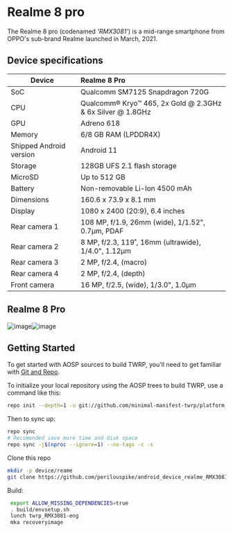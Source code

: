 # Realme 8 pro
                                                 
The Realme 8 pro (codenamed _'RMX3081'_) is a mid-range smartphone from OPPO's sub-brand Realme launched in March, 2021.

## Device specifications

| Device                  | Realme 8 Pro                                                |
| ----------------------- | :---------------------------------------------------------- |
| SoC                     | Qualcomm SM7125 Snapdragon 720G                             |
| CPU                     | Qualcomm® Kryo™ 465, 2x Gold @ 2.3GHz & 6x Silver @ 1.8GHz  |
| GPU                     | Adreno 618                                                  |
| Memory                  | 6/8 GB RAM (LPDDR4X)                                        |
| Shipped Android version | Android 11                                                  |
| Storage                 | 128GB UFS 2.1 flash storage                                 |
| MicroSD                 | Up to 512 GB                                                |
| Battery                 | Non-removable Li-Ion 4500 mAh                               |
| Dimensions              | 160.6 x 73.9 x 8.1 mm                                       |
| Display                 | 1080 x 2400 (20:9), 6.4 inches                              |
| Rear camera 1           | 108 MP, f/1.9, 26mm (wide), 1/1.52", 0.7µm, PDAF            |
| Rear camera 2           | 8 MP, f/2.3, 119˚, 16mm (ultrawide), 1/4.0", 1.12µm         |
| Rear camera 3           | 2 MP, f/2.4, (macro)                                        |
| Rear camera 4           | 2 MP, f/2.4, (depth)                                        |
| Front camera            | 16 MP, f/2.5, (wide), 1/3.0", 1.0µm                         |

## Realme 8 Pro

![image](https://www.91-img.com/gallery_images_uploads/4/1/41eb2738ac8112d23712d93ac0031742eeba6390.JPG?tr=h-550,w-0,c-at_max)![image](https://www.91-img.com/gallery_images_uploads/9/5/959e7298ff9a0ae1ed73fd2bc115e5fc95586a86.JPG?tr=h-550,w-0,c-at_max)

## Getting Started
To get started with AOSP sources to build TWRP, you'll need to get familiar
with [Git and Repo](https://source.android.com/source/using-repo.html).

To initialize your local repository using the AOSP trees to build TWRP, use a command like this:
```bash
repo init --depth=1 -u git://github.com/minimal-manifest-twrp/platform_manifest_twrp_aosp.git -b twrp-11
```
Then to sync up:
```bash
repo sync
# Recomended save more time and disk space
repo sync -j$(nproc --ignore=1) --no-tags -c -s
```

Clone this repo
```bash
mkdir -p device/reame
git clone https://github.com/perilouspike/android_device_realme_RMX3081_unified.git -b android-12.1 devices/realme/RMX3081
```

Build:
```bash
 export ALLOW_MISSING_DEPENDENCIES=true
 . build/envsetup.sh
 lunch twrp_RMX3081-eng
 mka recoveryimage
```
